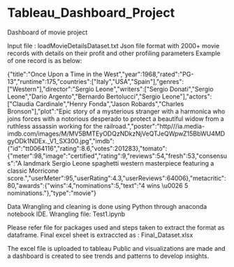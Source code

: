 # Tableau_Dashboard_Project
Dashboard of movie project

Input file :
loadMovieDetailsDataset.txt
Json file format with 2000+ movie records with details on their profit and other profiling parameters
Example of one record is as below:

{"title":"Once Upon a Time in the West","year":1968,"rated":"PG-13","runtime":175,"countries":["Italy","USA","Spain"],"genres":["Western"],"director":"Sergio Leone","writers":["Sergio Donati","Sergio Leone","Dario Argento","Bernardo Bertolucci","Sergio Leone"],"actors":["Claudia Cardinale","Henry Fonda","Jason Robards","Charles Bronson"],"plot":"Epic story of a mysterious stranger with a harmonica who joins forces with a notorious desperado to protect a beautiful widow from a ruthless assassin working for the railroad.","poster":"http///ia.media-imdb.com/images/M/MV5BMTEyODQzNDkzNjVeQTJeQWpwZ15BbWU4MDgyODk1NDEx._V1_SX300.jpg","imdb":{"id":"tt0064116","rating":8.6,"votes":201283},"tomato":{"meter":98,"image":"certified","rating":9,"reviews":54,"fresh":53,"consensus":"A landmark Sergio Leone spaghetti western masterpiece featuring a classic Morricone score.","userMeter":95,"userRating":4.3,"userReviews":64006},"metacritic":80,"awards":{"wins":4,"nominations":5,"text":"4 wins \u0026 5 nominations."},"type":"movie"}

Data Wrangling and cleaning is done using Python through anaconda notebook IDE.
Wrangling file: 
Test1.ipynb

Please refer file for packages used and steps taken to extract the format as dataframe.
Final excel sheet is extraccted as :
Final_Dataset.xlsx

The excel file is uploaded to tableau Public and visualizations are made and a dashboard is created to see trends and patterns to develop insights.
 
